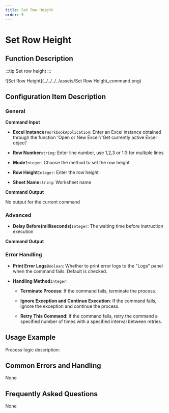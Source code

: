 ```yaml
---
title: Set Row Height
order: 5
---
```


# Set Row Height

## Function Description

:::tip 
Set row height
:::

![Set Row Height](../../../../assets/Set Row Height_command.png)

## Configuration Item Description

### General

**Command Input**

- **Excel Instance**`TWorkbookApplication`: Enter an Excel instance obtained through the function 'Open or New Excel'/'Get currently active Excel object'

- **Row Number**`string`: Enter line number, use 1,2,3 or 1:3 for multiple lines

- **Mode**`Integer`: Choose the method to set the row height

- **Row Height**`Integer`: Enter the row height

- **Sheet Name**`string`: Worksheet name


**Command Output**

No output for the current command

### Advanced

- **Delay Before(milliseconds)**`Integer`: The waiting time before instruction execution


**Command Output**

### Error Handling

- **Print Error Logs**`Boolean`: Whether to print error logs to the "Logs" panel when the command fails. Default is checked. 

- **Handling Method**`Integer`:

    - **Terminate Process**: If the command fails, terminate the process.

    - **Ignore Exception and Continue Execution**: If the command fails, ignore the exception and continue the process.

    - **Retry This Command**: If the command fails, retry the command a specified number of times with a specified interval between retries.

## Usage Example

Process logic description:

## Common Errors and Handling

None

## Frequently Asked Questions

None

